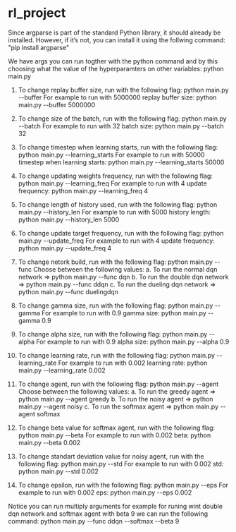 # rl_project

Since argparse is part of the standard Python library, it should already be installed. However, if it’s not, you can install it using the follwing command:
"pip install argparse"

We have args you can run togther with the python command and by this choosing what the value of the hyperparamters on other variables:
python main.py <args>

1. To change replay buffer size, run with the following flag:
python main.py --buffer <integer>
For example to run with 5000000 replay buffer size:
python main.py --buffer 5000000

2. To change size of the batch, run with the following flag:
python main.py --batch <integer>
For example to run with 32 batch size:
python main.py --batch 32

3. To change timestep when learning starts, run with the following flag:
python main.py --learning_starts <integer>
For example to run with 50000 timestep when learning starts:
python main.py --learning_starts 50000

4. To change updating weights frequency, run with the following flag:
python main.py --learning_freq <integer>
For example to run with 4 update frequency:
python main.py --learning_freq 4

5. To change length of history used, run with the following flag:
python main.py --history_len <integer>
For example to run with 5000 history length:
python main.py --history_len 5000

6. To change update target frequency, run with the following flag:
python main.py --update_freq <integer>
For example to run with 4 update frequency:
python main.py --update_freq 4

7. To change netork build, run with the following flag:
python main.py --func <string>
Choose between the following values:
a. To run the normal dqn network =>   python main.py --func dqn
b. To run the double dqn network =>   python main.py --func ddqn
c. To run the dueling dqn network =>   python main.py --func duelingdqn

8. To change gamma size, run with the following flag:
python main.py --gamma <float>
For example to run with 0.9 gamma size:
python main.py --gamma 0.9

9. To change alpha size, run with the following flag:
python main.py --alpha <float>
For example to run with 0.9 alpha size:
python main.py --alpha 0.9

10. To change learning rate, run with the following flag:
python main.py --learning_rate <float>
For example to run with 0.002 learning rate:
python main.py --learning_rate 0.002

11. To change agent, run with the following flag:
python main.py --agent <string>
Choose between the following values:
a. To run the greedy agent =>   python main.py --agent greedy
b. To run the noisy agent =>   python main.py --agent noisy
c. To run the softmax agent =>   python main.py --agent softmax

12. To change beta value for softmax agent, run with the following flag:
python main.py --beta <float>
For example to run with 0.002 beta:
python main.py --beta 0.002

13. To change standart deviation value for noisy agent, run with the following flag:
python main.py --std <float>
For example to run with 0.002 std:
python main.py --std 0.002

14. To change epsilon, run with the following flag:
python main.py --eps <float>
For example to run with 0.002 eps:
python main.py --eps 0.002


Notice you can run multiply arguments for example for runing wint double dqn network and softmax agent with beta 9 we can run the following command:
python main.py --func ddqn --softmax --beta 9



